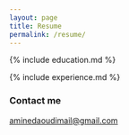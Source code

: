```yaml
---
layout: page
title: Resume
permalink: /resume/
---
```

<div class="section">

{% include education.md %}

</div>

{% include experience.md %}

### Contact me

[aminedaoudimail@gmail.com](mailto:aminedaoudimail@gmail.com)
